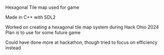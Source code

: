 Hexagonal Tile map used for game

Made in C++ with SDL2

Worked on creating a hexagonal tile map system during Hack Ohio 2024
Plan is to use for some future game

Could have done more at hackathon, though tried to focus on efficiency instead
